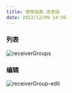 ```yaml
---
title: 使用指南-消息组
date: 2022/12/09 14:50
---
```


### 列表
![receiverGroups](\stack\mc\receiverGroups.png)

### 编辑
![receiverGroup-edit](\stack\mc\receiverGroup-edit.png)